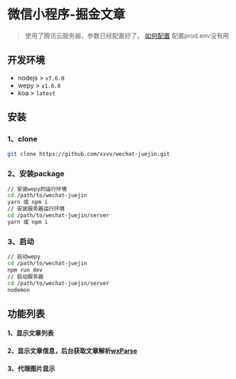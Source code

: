 # 微信小程序-掘金文章

> 使用了腾讯云服务器，参数已经配置好了。
> [如何配置](https://github.com/tencentyun/wafer2-quickstart-nodejs)
> 配置prod.env没有用


## 开发环境
- nodejs > `v7.6.0`
- wepy > `v1.6.0`
- koa > `latest`

## 安装
### 1、clone
``` bash
git clone https://github.com/xxvv/wechat-juejin.git
```
### 2、安装package
``` bash
// 安装wepy的运行环境
cd /path/to/wechat-juejin
yarn 或 npm i
// 安装服务器运行环境
cd /path/to/wechat-juejin/server
yarn 或 npm i
```

### 3、启动
``` bash
// 启动wepy
cd /path/to/wechat-juejin
npm run dev
// 启动服务器
cd /path/to/wechat-juejin/server
nodemon
```


## 功能列表
#### 1、显示文章列表
#### 2、显示文章信息，后台获取文章解析[wxParse](https://github.com/icindy/wxParse)  
#### 3、代理图片显示

